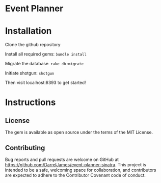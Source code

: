 # Event Planner

# Installation

Clone the github repository

Install all required gems: ```bundle install```

Migrate the database: ```rake db:migrate```

Initiate shotgun: `shotgun`

Then visit localhost:9393 to get started!

# Instructions


## License
The gem is available as open source under the terms of the MIT License.

## Contributing
Bug reports and pull requests are welcome on GitHub at https://github.com/DarrelJames/event-planner-sinatra. This project is intended to be a safe, welcoming space for collaboration, and contributors are expected to adhere to the Contributor Covenant code of conduct.
